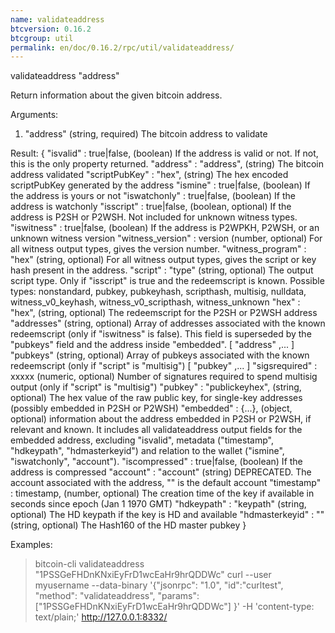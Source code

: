 ```yaml
---
name: validateaddress
btcversion: 0.16.2
btcgroup: util
permalink: en/doc/0.16.2/rpc/util/validateaddress/
---
```


validateaddress "address"

Return information about the given bitcoin address.

Arguments:
1. "address"     (string, required) The bitcoin address to validate

Result:
{
  "isvalid" : true|false,       (boolean) If the address is valid or not. If not, this is the only property returned.
  "address" : "address",        (string) The bitcoin address validated
  "scriptPubKey" : "hex",       (string) The hex encoded scriptPubKey generated by the address
  "ismine" : true|false,        (boolean) If the address is yours or not
  "iswatchonly" : true|false,   (boolean) If the address is watchonly
  "isscript" : true|false,      (boolean, optional) If the address is P2SH or P2WSH. Not included for unknown witness types.
  "iswitness" : true|false,     (boolean) If the address is P2WPKH, P2WSH, or an unknown witness version
  "witness_version" : version   (number, optional) For all witness output types, gives the version number.
  "witness_program" : "hex"     (string, optional) For all witness output types, gives the script or key hash present in the address.
  "script" : "type"             (string, optional) The output script type. Only if "isscript" is true and the redeemscript is known. Possible types: nonstandard, pubkey, pubkeyhash, scripthash, multisig, nulldata, witness_v0_keyhash, witness_v0_scripthash, witness_unknown
  "hex" : "hex",                (string, optional) The redeemscript for the P2SH or P2WSH address
  "addresses"                   (string, optional) Array of addresses associated with the known redeemscript (only if "iswitness" is false). This field is superseded by the "pubkeys" field and the address inside "embedded".
    [
      "address"
      ,...
    ]
  "pubkeys"                     (string, optional) Array of pubkeys associated with the known redeemscript (only if "script" is "multisig")
    [
      "pubkey"
      ,...
    ]
  "sigsrequired" : xxxxx        (numeric, optional) Number of signatures required to spend multisig output (only if "script" is "multisig")
  "pubkey" : "publickeyhex",    (string, optional) The hex value of the raw public key, for single-key addresses (possibly embedded in P2SH or P2WSH)
  "embedded" : {...},           (object, optional) information about the address embedded in P2SH or P2WSH, if relevant and known. It includes all validateaddress output fields for the embedded address, excluding "isvalid", metadata ("timestamp", "hdkeypath", "hdmasterkeyid") and relation to the wallet ("ismine", "iswatchonly", "account").
  "iscompressed" : true|false,  (boolean) If the address is compressed
  "account" : "account"         (string) DEPRECATED. The account associated with the address, "" is the default account
  "timestamp" : timestamp,      (number, optional) The creation time of the key if available in seconds since epoch (Jan 1 1970 GMT)
  "hdkeypath" : "keypath"       (string, optional) The HD keypath if the key is HD and available
  "hdmasterkeyid" : "<hash160>" (string, optional) The Hash160 of the HD master pubkey
}

Examples:
> bitcoin-cli validateaddress "1PSSGeFHDnKNxiEyFrD1wcEaHr9hrQDDWc"
> curl --user myusername --data-binary '{"jsonrpc": "1.0", "id":"curltest", "method": "validateaddress", "params": ["1PSSGeFHDnKNxiEyFrD1wcEaHr9hrQDDWc"] }' -H 'content-type: text/plain;' http://127.0.0.1:8332/



